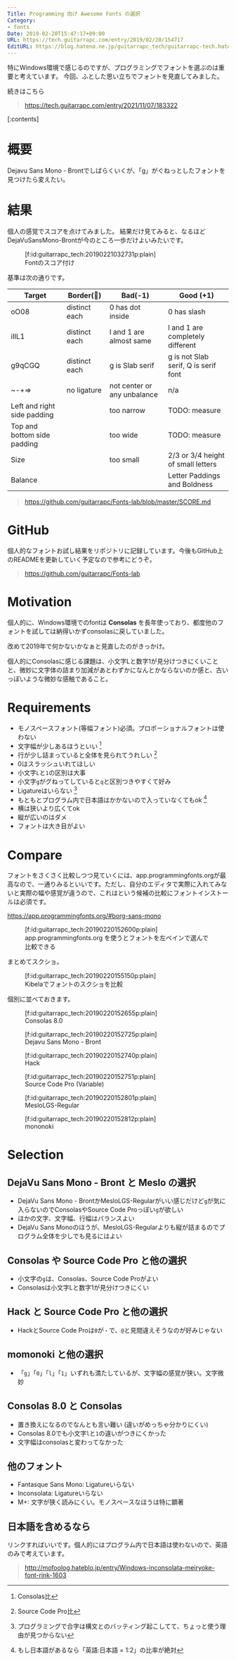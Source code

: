 ```yaml
---
Title: Programming 向け Awesome Fonts の選択
Category:
- fonts
Date: 2019-02-20T15:47:17+09:00
URL: https://tech.guitarrapc.com/entry/2019/02/20/154717
EditURL: https://blog.hatena.ne.jp/guitarrapc_tech/guitarrapc-tech.hatenablog.com/atom/entry/17680117126973484107
---
```


特にWindows環境で感じるのですが、プログラミングでフォントを選ぶのは重要と考えています。
今回、ふとした思い立ちでフォントを見直してみました。

続きはこちら

> https://tech.guitarrapc.com/entry/2021/11/07/183322

[:contents]

# 概要

Dejavu Sans Mono - Brontでしばらくいくが、「g」がぐねっとしたフォントを見つけたら変えたい。

# 結果

個人の感覚でスコアを点けてみました。
結果だけ見てみると、なるほどDejaVuSansMono-Brontが今のところ一歩だけよいみたいです。

<figure class="figure-image figure-image-fotolife" title="Fontのスコア付け">[f:id:guitarrapc_tech:20190221032731p:plain]<figcaption>Fontのスコア付け</figcaption></figure>


基準は次の通りです。

| Target | Border(:eyes:) | Bad(-1) | Good (+1) |
| ---- | ---- | ---- | ---- |
| oO08 | distinct each | 0 has dot inside | 0 has slash |
| iIlL1 | distinct each | l and 1 are almost same | l and 1 are completely different |
| g9qCGQ | distinct each | g is Slab serif | g is not Slab serif, Q is serif font |
| ~-+=> | no ligature | not center or any unbalance | n/a |
| Left and right side padding | | too narrow | TODO: measure |
| Top and bottom side padding | | too wide | TODO: measure |
| Size | | too small | 2/3 or 3/4 height of small letters |
| Balance | | | Letter Paddings and Boldness |

> https://github.com/guitarrapc/Fonts-lab/blob/master/SCORE.md



# GitHub

個人的なフォントお試し結果をリポジトリに記録しています。今後もGitHub上のREADMEを更新していく予定なので参考にどうぞ。

> https://github.com/guitarrapc/Fonts-lab

# Motivation

個人的に、Windows環境でのfontは **Consolas** を長年使っており、都度他のフォントを試しては納得いかずconsolasに戻していました。

改めて2019年で何かないかなぁと見直したのがきっかけ。

個人的にConsolasに感じる課題は、小文字Lと数字1が見分けつきにくいことと、微妙に文字体の詰まり加減があとわずかになんとかならないのか感と、古いっぽいような微妙な感触であること。

# Requirements

* モノスペースフォント(等幅フォント)必須。プロポーショナルフォントは使わない
* 文字幅が少しあるほうといい [^1]
* 行が少し詰まっていると全体を見られてうれしい [^2]
* 0はスラッシュいれてほしい
* 小文字`L`と`1`の区別は大事
* 小文字`g`がグねってしていると`q`と区別つきやすくて好み
* Ligatureはいらない [^3]
* もともとプログラム内で日本語はかかないので入っていなくてもok [^4]
* 横は狭いより広くてok
* 縦が広いのはダメ
* フォントは大き目がよい

# Compare

フォントをさくさく比較しつつ見ていくには、app.programmingfonts.orgが最高なので、一通りみるといいです。ただし、自分のエディタで実際に入れてみないと実際の幅や感覚が違うので、これはという候補の比較にフォントインストールは必須です。

https://app.programmingfonts.org/#borg-sans-mono

<figure class="figure-image figure-image-fotolife" title="app.programmingfonts.org を使うとフォントを左ペインで選んで比較できる">[f:id:guitarrapc_tech:20190220152600p:plain]<figcaption>app.programmingfonts.org を使うとフォントを左ペインで選んで比較できる</figcaption></figure>

まとめてスクショ。

<figure class="figure-image figure-image-fotolife" title="Kibelaでフォントのスクショを比較">[f:id:guitarrapc_tech:20190220155150p:plain]<figcaption>Kibelaでフォントのスクショを比較</figcaption></figure>

個別に並べておきます。

<figure class="figure-image figure-image-fotolife" title="Consolas 8.0">[f:id:guitarrapc_tech:20190220152655p:plain]<figcaption>Consolas 8.0</figcaption></figure>

<figure class="figure-image figure-image-fotolife" title="Dejavu Sans Mono - Bront">[f:id:guitarrapc_tech:20190220152725p:plain]<figcaption>Dejavu Sans Mono - Bront</figcaption></figure>

<figure class="figure-image figure-image-fotolife" title="Hack">[f:id:guitarrapc_tech:20190220152740p:plain]<figcaption>Hack</figcaption></figure>

<figure class="figure-image figure-image-fotolife" title="Source Code Pro (Variable)">[f:id:guitarrapc_tech:20190220152751p:plain]<figcaption>Source Code Pro (Variable)</figcaption></figure>

<figure class="figure-image figure-image-fotolife" title="MesloLGS-Regular">[f:id:guitarrapc_tech:20190220152801p:plain]<figcaption>MesloLGS-Regular</figcaption></figure>

<figure class="figure-image figure-image-fotolife" title="mononoki">[f:id:guitarrapc_tech:20190220152812p:plain]<figcaption>mononoki</figcaption></figure>

# Selection

## DejaVu Sans Mono - Bront と Meslo の選択

* DejaVu Sans Mono - BrontかMesloLGS-Regularがいい感じだけど`g`が気に入らないのでConsolasやSource Code Proっぽい`g`が欲しい
* ほかの文字、文字幅、行幅はバランスよい
* DejaVu Sans Monoのほうが、MesloLGS-Regularよりも縦が詰まるのでプログラム全体を少しでも見るにはよい

## Consolas や Source Code Pro と他の選択

* 小文字の`g`は、Consolas、Source Code Proがよい
* Consolasは小文字Lと数字1が見分けつきにくい

## Hack と Source Code Pro と他の選択

* HackとSource Code Proは`0`が`・`で、`@`と見間違えそうなのが好みじゃない

## momonoki と他の選択

* 「`g`」「`0`」「`l`」「`1`」いずれも満たしているが、文字幅の感覚が狭い。文字微妙

## Consolas 8.0 と Consolas

* 置き換えになるのでなんとも言い難い (違いがめっちゃ分かりにくい)
* Consolas 8.0でも小文字`l`と`1`の違いがつきにくかった
* 文字幅はconsolasと変わってなかった

## 他のフォント

* Fantasque Sans Mono: Ligatureいらない
* Inconsolata: Ligatureいらない
* M+: 文字が狭く読みにくい。モノスペースなほうは特に顕著

## 日本語を含めるなら

リンクすればいいです。個人的にはプログラム内で日本語は使わないので、英語のみで考えています。

> http://mofoolog.hateblo.jp/entry/Windows-inconsolata-meiryoke-font-rink-1603


[^1]: Consolas比
[^2]: Source Code Pro比
[^3]: プログラミングで合字は構文とのバッティング起こしてて、ちょっと使う理由が見つからない
[^4]: もし日本語があるなら「英語:日本語 = 1:2」の比率が絶対

